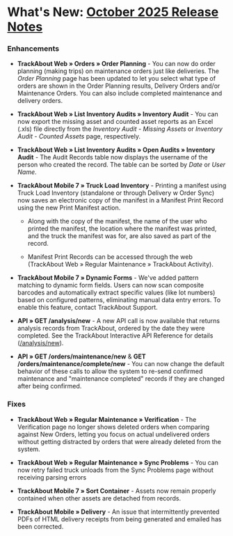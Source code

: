 # What's New: [October 2025 Release Notes](https://datacor.clickhelp.co/articles/project-trackabout-kb/357-release-notes) 


### Enhancements

-   **TrackAbout Web » Orders » Order Planning** - You can now do order planning (making trips) on maintenance orders just like deliveries. The _Order Planning_ page has been updated to let you select what type of orders are shown in the Order Planning results, Delivery Orders and/or Maintenance Orders. You can also include completed maintenance and delivery orders.
    
-   **TrackAbout Web » List Inventory Audits » Inventory Audit** - You can now export the missing asset and counted asset reports as an Excel (.xls) file directly from the _Inventory Audit - Missing Assets_ or _Inventory Audit - Counted Assets_ page, respectively.
    
-   **TrackAbout Web » List Inventory Audits » Open Audits » Inventory Audit** - The Audit Records table now displays the username of the person who created the record. The table can be sorted by _Date_ or _User Name_.  
    
-   **TrackAbout Mobile 7 » Truck Load Inventory** - Printing a manifest using Truck Load Inventory (standalone or through Delivery w Order Sync) now saves an electronic copy of the manifest in a Manifest Print Record using the new Print Manifest action.
    
    -   Along with the copy of the manifest, the name of the user who printed the manifest, the location where the manifest was printed, and the truck the manifest was for, are also saved as part of the record.
        
    -   Manifest Print Records can be accessed through the web (TrackAbout Web » Regular Maintenance » TrackAbout Activity).
        
-   **TrackAbout Mobile 7 » Dynamic Forms** - We've added pattern matching to dynamic form fields. Users can now scan composite barcodes and automatically extract specific values (like lot numbers) based on configured patterns, eliminating manual data entry errors. To enable this feature, contact TrackAbout Support.  
    
-   **API » GET /analysis/new** - A new API call is now available that returns analysis records from TrackAbout, ordered by the date they were completed. See the TrackAbout Interactive API Reference for details ([/analysis/new](https://trackabout.com/api/docs/#!/analysis/NewAnalysisnew_Get)).  
    
-   **API » GET /orders/maintenance/new** & **GET** **/orders/maintenance/complete/new** - You can now change the default behavior of these calls to allow the system to re-send confirmed maintenance and "maintenance completed" records if they are changed after being confirmed.
    

### Fixes

-   **TrackAbout Web » Regular Maintenance » Verification** - The Verification page no longer shows deleted orders when comparing against New Orders, letting you focus on actual undelivered orders without getting distracted by orders that were already deleted from the system.
    
-   **TrackAbout Web » Regular Maintenance » Sync Problems** - You can now retry failed truck unloads from the Sync Problems page without receiving parsing errors
    
-   **TrackAbout Mobile 7 » Sort Container** - Assets now remain properly contained when other assets are detached from records.
    
-   **TrackAbout Mobile » Delivery** - An issue that intermittently prevented PDFs of HTML delivery receipts from being generated and emailed has been corrected.
